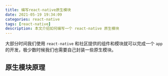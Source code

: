 ```yaml
---
title: 编写react-native原生模块
date: 2021-05-19 19:34:09
categories: react-native
tags: [react-native]
description: 本文介绍如何编写一个 react-native 原生模块
---
```


大部分时间我们使用 `react-native` 和社区提供的组件和模块就可以完成一个 `app` 的开发，极少数时候我们也需要自己封装一些原生模块。

## 原生模块原理
